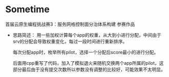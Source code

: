 # Sometime
首届云原生编程挑战赛3：服务网格控制面分治体系构建 参赛作品

* 思路简述：
    用一些加权计算每个app的权重，从大到小进行分配，中间由于srv的分配会导致权重变化，每过一段时间进行重新排序。

    每次分配app时，枚举所有pilot，选择一个分配后score最小的进行分配。

    后面用cpp重写了代码，加入了模拟退火来随机交换两个app所属的pilot，这部分最后由于没有提交次数所以参数没有调整的比较好，可能效果不太明显。
